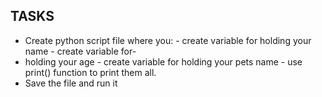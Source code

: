 ## TASKS
- Create python script file where you: - create variable for holding your name - create variable for-
- holding your age - create variable for holding your pets name - use print() function to print
them all.
- Save the file and run it
